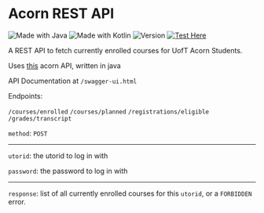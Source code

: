 # Acorn REST API
![Made with Java](https://img.shields.io/badge/Made%20with-Java-green.svg?style=flat-square&logo=Java)
![Made with Kotlin](https://img.shields.io/badge/-Kotlin-green.svg?style=flat-square&logo=kotlin)
![Version](https://img.shields.io/badge/Version-1.0.1-green.svg?style=flat-square)
[![Test Here](https://img.shields.io/badge/Test-Here-informational.svg?style=flat-square)](https://acorn-rest.herokuapp.com/swagger-ui.html)

A REST API to fetch currently enrolled courses for UofT Acorn Students.

Uses [this](https://github.com/LesterLyu/AcornAPI) acorn API, written in java

API Documentation at `/swagger-ui.html`

Endpoints:

`/courses/enrolled`
`/courses/planned`
`/registrations/eligible`
`/grades/transcript`

`method`: `POST`

----------

`utorid`: the utorid to log in with

`password`: the password to log in with

----------

`response`: list of all currently enrolled courses for this `utorid`, or a `FORBIDDEN` error. 
